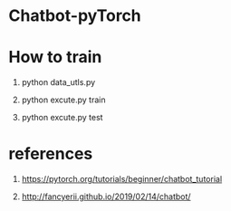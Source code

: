 # Chatbot-pyTorch

# How to train
1. python data_utls.py

2. python excute.py train  

3. python excute.py test

# references
1. https://pytorch.org/tutorials/beginner/chatbot_tutorial

2. http://fancyerii.github.io/2019/02/14/chatbot/
